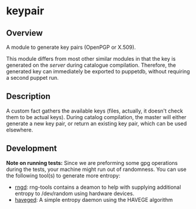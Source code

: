 # keypair

## Overview

A module to generate key pairs (OpenPGP or X.509).

This module differs from most other similar modules in that the key is generated
on the *server* during catalogue compilation. Therefore, the generated key can
immediately be exported to puppetdb, without requiring a second puppet run.

## Description

A custom fact gathers the available keys (files, actually, it doesn't check
them to be actual keys). During catalog compilation, the master will either
generate a new key pair, or return an existing key pair, which can be used
elsewhere.

## Development

**Note on running tests:** Since we are preforming some gpg operations during
the tests, your machine might run out of randomness. You can use the following 
tool(s) to generate more entropy:

* [rngd](https://github.com/nhorman/rng-tools): rng-tools contains a deamon to
  help with supplying additional entropy to /dev/random using hardware devices.
* [haveged](http://www.issihosts.com/haveged/): A simple entropy daemon using
  the HAVEGE algorithm

